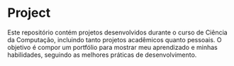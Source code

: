 # Project

Este repositório contém projetos desenvolvidos durante o curso de Ciência da Computação, incluindo tanto projetos acadêmicos quanto pessoais. O objetivo é compor um portfólio para mostrar meu aprendizado e minhas habilidades, seguindo as melhores práticas de desenvolvimento.

